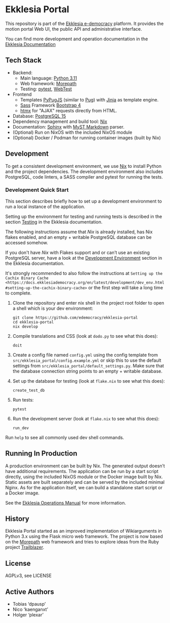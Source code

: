 # Ekklesia Portal

This repository is part of the [Ekklesia e-democracy](https://ekklesiademocracy.org)
platform. It provides the motion portal Web UI, the public API and administrative interface.

You can find more development and operation documentation in the
[Ekklesia Documentation](https://ekklesiademocracy.org)

## Tech Stack

- Backend:
    - Main language: [Python 3.11](https://www.python.org)
    - Web framework: [Morepath](http://morepath.readthedocs.org)
    - Testing: [pytest](https://pytest.org),
      [WebTest](https://docs.pylonsproject.org/projects/webtest/en/latest/)
- Frontend
    - Templates [PyPugJS](https://github.com/kakulukia/pypugjs) (similar to [Pug](https://pugjs.org))
      with [Jinja](https://jinja.palletsprojects.com) as template engine.
    - [Sass](https://sass-lang.com) Framework [Bootstrap 4](https://getbootstrap.com)
    - [htmx](https://htmx.org) for "AJAX" requests directly from HTML.
- Database: [PostgreSQL 15](https://www.postgresql.com)
- Dependency management and build tool: [Nix](https://nixos.org/nix)
- Documentation: [Sphinx](https://sphinx-doc.org) with [MyST Markdown](https://myst-parser.readthedocs.io) parser.
- (Optional) Run on NixOS with the included NixOS module
- (Optional) Docker / Podman for running container images (built by Nix)

## Development

To get a consistent development environment, we use
[Nix](https://nixos.org/nix) to install Python and the project
dependencies. The development environment also includes PostgreSQL,
code linters, a SASS compiler and pytest for running the tests.

### Development Quick Start

This section describes briefly how to set up a development environment to run a local instance of the application.

Setting up the environment for testing and running tests is described in the
section [Testing](https://docs.ekklesiademocracy.org/en/latest/development/testing.html)
in the Ekklesia documentation.

The following instructions assume that *Nix* is already installed, has Nix
flakes enabled, and an empty + writable PostgreSQL database can be accessed somehow.

If you don't have *Nix* with Flakes support and or can’t use an existing
PostgreSQL server, have a look at the [Development Environment](https://docs.ekklesiademocracy.org/en/latest/development/dev_env.html)
section in the Ekklesia documentation.

It's strongly recommended to also follow the instructions at
`Setting up the Cachix Binary Cache <https://docs.ekklesiademocracy.org/en/latest/development/dev_env.html#setting-up-the-cachix-binary-cache>`
or the first step will take a long time to complete.

1. Clone the repository and enter nix shell in the project root folder to open a shell which is
   your dev environment:

   ```
   git clone https://github.com/edemocracy/ekklesia-portal
   cd ekklesia-portal
   nix develop
   ```

2. Compile translations and CSS (look at `dodo.py` to see what this does):

   ```
   doit
   ```

3. Create a config file named `config.yml` using the config template
   from `src/ekklesia_portal/config.example.yml` or skip this to use
   the default settings from `src/ekklesia_portal/default_settings.py`.
   Make sure that the database connection string points to an
   empty + writable database.

4. Set up the database for testing (look at `flake.nix` to see what this does):

   ```
   create_test_db
   ```

5. Run tests:

   ```
   pytest
   ```

6. Run the development server (look at `flake.nix` to see what this does):
   ```
   run_dev
   ```

Run `help` to see all commonly used dev shell commands.

## Running In Production

A production environment can be built by Nix. The generated output
doesn’t have additional requirements. The application can be run by a
start script directly, using the included NixOS module or the Docker image
built by Nix. Static assets are built separately and can be served by the
included minimal Nginx. As for the application itself, we can build a
standalone start script or a Docker image.

See the [Ekklesia Operations Manual](https://docs.ekklesiademocracy.org/en/latest/operations/index.html)
for more information.

## History

Ekklesia Portal started as an improved implementation of Wikiarguments
in Python 3.x using the Flask micro web framework. The project is now
based on the [Morepath](https://github.com/morepath/morepath) web
framework and tries to explore ideas from the Ruby project
[Trailblazer](https://trailblazer.to).

## License

AGPLv3, see LICENSE

## Active Authors

- Tobias ‘dpausp’
- Nico ‘kaenganxt’
- Holger ‘plexar’
